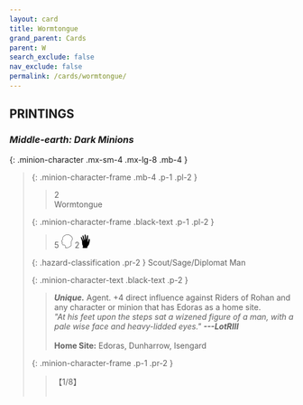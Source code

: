 ```yaml
---
layout: card
title: Wormtongue
grand_parent: Cards
parent: W
search_exclude: false
nav_exclude: false
permalink: /cards/wormtongue/
---
```


## PRINTINGS


### _Middle-earth: Dark Minions_

{: .minion-character .mx-sm-4 .mx-lg-8 .mb-4 }
> {: .minion-character-frame .mb-4 .p-1 .pl-2 }
> > <div class="hazard-mp">2</div>
> > <div class="card-name">Wormtongue</div>
>
> {: .minion-character-frame .black-text .p-1 .pl-2 }
> > 5 ![](/assets/images/mind.svg) 2![](/assets/images/di.svg)
>
> {: .hazard-classification .pr-2 }
> Scout/Sage/Diplomat Man
>
> {: .minion-character-text .black-text .p-2 }
> > _**Unique.**_ Agent. +4 direct influence against Riders of Rohan and any character or minion that has Edoras as a home site. <br>_"At his feet upon the steps sat a wizened figure of a man, with a pale wise face and heavy-lidded eyes."_ ***---&#65279;LotRIII***  <br><br>**Home Site:** Edoras, Dunharrow, Isengard  
>
> {: .minion-character-frame .p-1 .pr-2 }
> > <div class="card-shield">【1/8】</div>
> > <div class="card-corruption-white">&nbsp;</div>
